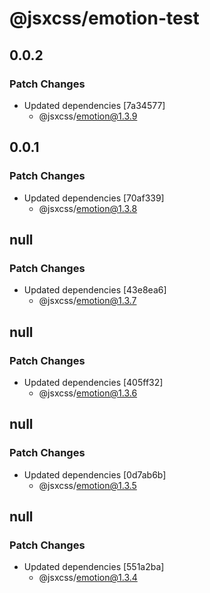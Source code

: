 # @jsxcss/emotion-test

## 0.0.2

### Patch Changes

- Updated dependencies [7a34577]
  - @jsxcss/emotion@1.3.9

## 0.0.1

### Patch Changes

- Updated dependencies [70af339]
  - @jsxcss/emotion@1.3.8

## null

### Patch Changes

- Updated dependencies [43e8ea6]
  - @jsxcss/emotion@1.3.7

## null

### Patch Changes

- Updated dependencies [405ff32]
  - @jsxcss/emotion@1.3.6

## null

### Patch Changes

- Updated dependencies [0d7ab6b]
  - @jsxcss/emotion@1.3.5

## null

### Patch Changes

- Updated dependencies [551a2ba]
  - @jsxcss/emotion@1.3.4
